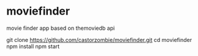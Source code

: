 # moviefinder
movie finder app based on themoviedb api

git clone https://github.com/castorzombie/moviefinder.git
cd moviefinder
npm install
npm start